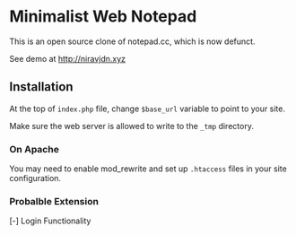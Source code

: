 Minimalist Web Notepad
======================

This is an open source clone of notepad.cc, which is now defunct.

See demo at http://niravjdn.xyz


Installation
------------

At the top of `index.php` file, change `$base_url` variable to point to your
site.

Make sure the web server is allowed to write to the `_tmp` directory.

### On Apache

You may need to enable mod_rewrite and set up `.htaccess` files in your site configuration.


### Probalble Extension
[-] Login Functionality
